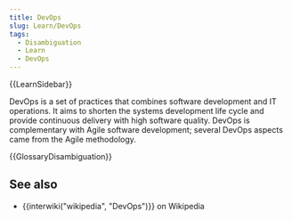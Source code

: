 ```yaml
---
title: DevOps
slug: Learn/DevOps
tags:
  - Disambiguation
  - Learn
  - DevOps
---
```

{{LearnSidebar}}

DevOps is a set of practices that combines software development and IT operations. It aims to shorten the systems development life cycle and provide continuous delivery with high software quality. DevOps is complementary with Agile software development; several DevOps aspects came from the Agile methodology.

{{GlossaryDisambiguation}}

## See also

- {{interwiki("wikipedia", "DevOps")}} on Wikipedia
